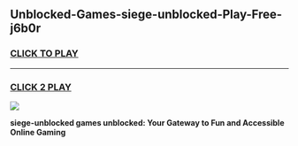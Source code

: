 
## Unblocked-Games-siege-unblocked-Play-Free-j6b0r
<h3>
<a href="https://premium76.site?title=siege-unblocked&ref=20M">CLICK TO PLAY</a></h3>
<hr>

<h3>
<a href="https://premium76.site?title=siege-unblocked&ref=20M">CLICK 2 PLAY</a>
  
</h3>

<a href="https://premium76.site?title=siege-unblocked&ref=19M"><img src="https://clearcache.store/games.png"></a>


**siege-unblocked games unblocked: Your Gateway to Fun and Accessible Online Gaming**

